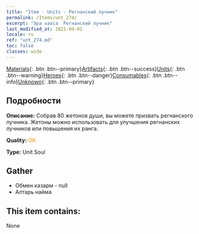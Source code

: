 ```yaml
---
title: "Item - Units - Регнанский лучник"
permalink: /Items/unt_274/
excerpt: "Эра хаоса  Регнанский лучник"
last_modified_at: 2021-04-01
locale: ru
ref: "unt_274.md"
toc: false
classes: wide
---
```

 [Materials](/ru/Items/){: .btn .btn--primary}[Artifacts](/ru/Items/Artifacts/){: .btn .btn--success}[Units](/ru/Items/Units/){: .btn .btn--warning}[Heroes](/ru/Items/Heroes/){: .btn .btn--danger}[Consumables](/ru/Items/Consumables/){: .btn .btn--info}[Unknown](/ru/Items/Unknown/){: .btn .btn--primary}

## Подробности
 **Описание:** Собрав 80 жетонов души, вы можете призвать регнанского лучника. Жетоны можно использовать для улучшения регнанских лучников или повышения их ранга.

 **Quality:** <span style="color: #FF8C00">OK</span>

 **Type:** Unit Soul

## Gather

*    Обмен казарм - null 
*    Алтарь найма 

## This item contains:

  None

